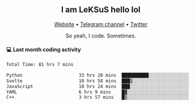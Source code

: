 <h2 align="center">I am LeKSuS hello lol</h2>
<div align="center">
  <a href="https://leksus.net">Website</a> •
  <a href="https://t.me/leksus_was_here">Telegram channel</a> •
  <a href="https://twitter.com/___LeKSuS___">Twitter</a>
</div>
<p align="center">So yeah, I code. Sometimes.</p>

#### :computer: Last month coding activity
<!--START_SECTION:waka-->

```txt
Total Time: 81 hrs 7 mins

Python                     33 hrs 20 mins  ██████████░░░░░░░░░░░░░░░   39.60 %
Svelte                     10 hrs 58 mins  ███▒░░░░░░░░░░░░░░░░░░░░░   13.03 %
JavaScript                 10 hrs 24 mins  ███░░░░░░░░░░░░░░░░░░░░░░   12.35 %
YAML                       6 hrs 9 mins    █▓░░░░░░░░░░░░░░░░░░░░░░░   07.32 %
C++                        3 hrs 57 mins   █▒░░░░░░░░░░░░░░░░░░░░░░░   04.69 %
```

<!--END_SECTION:waka-->

<!-- flag{4_l0t_0f_1nter35t1ng_th1ng5_4r3_1n_publ1c_d0m41n} -->
